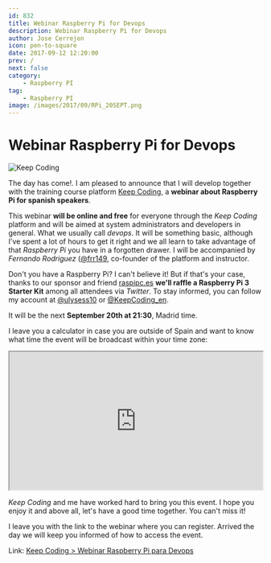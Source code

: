 ```yaml
---
id: 832
title: Webinar Raspberry Pi for Devops
description: Webinar Raspberry Pi for Devops
author: Jose Cerrejon
icon: pen-to-square
date: 2017-09-12 12:20:00
prev: /
next: false
category:
    - Raspberry PI
tag:
    - Raspberry PI
image: /images/2017/09/RPi_20SEPT.png
---
```


# Webinar Raspberry Pi for Devops

![Keep Coding](/images/2017/09/RPi_20SEPT.png)

The day has come!. I am pleased to announce that I will develop together with the training course platform [Keep Coding](https://keepcoding.io), a **webinar about Raspberry Pi for spanish speakers**.

This webinar **will be online and free** for everyone through the _Keep Coding_ platform and will be aimed at system administrators and developers in general. What we usually call _devops_. It will be something basic, although I've spent a lot of hours to get it right and we all learn to take advantage of that _Raspberry Pi_ you have in a forgotten drawer. I will be accompanied by _Fernando Rodriguez_ ([@frr149](https://twitter.com/frr149), co-founder of the platform and instructor.

Don't you have a Raspberry Pi? I can't believe it! But if that's your case, thanks to our sponsor and friend [raspipc.es](https://www.raspipc.es/public/home/) **we'll raffle a Raspberry Pi 3 Starter Kit** among all attendees via _Twitter_. To stay informed, you can follow my account at [@ulysess10](https://twitter.com/ulysess10) or [@KeepCoding_en](https://twitter.com/KeepCoding_en).

It will be the next **September 20th at 21:30**, Madrid time.

I leave you a calculator in case you are outside of Spain and want to know what time the event will be broadcast within your time zone:

<iframe src="https://calcuworld.com/converter-calculators/time-zone-converter-calculator/?iframe=1" width="100%" height="275"></iframe>

_Keep Coding_ and me have worked hard to bring you this event. I hope you enjoy it and above all, let's have a good time together. You can't miss it!

I leave you with the link to the webinar where you can register. Arrived the day we will keep you informed of how to access the event.

Link: [Keep Coding > Webinar Raspberry Pi para Devops](https://plataforma.keepcoding.io/p/webinars-keepcoding/?product_id=225479&coupon_code=RASPBERRYPI&preview=logged_out&utm_content=buffer59c01&utm_medium=social&utm_source=twitter.com&utm_campaign=buffer)
